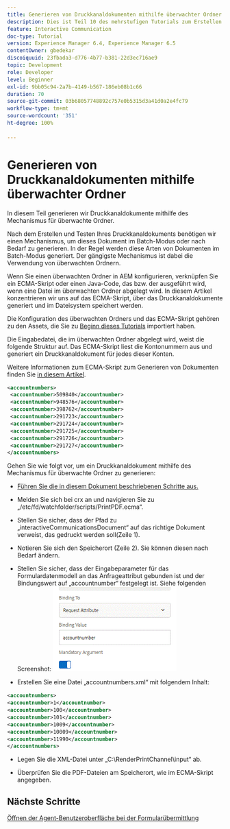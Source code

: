 ```yaml
---
title: Generieren von Druckkanaldokumenten mithilfe überwachter Ordner
description: Dies ist Teil 10 des mehrstufigen Tutorials zum Erstellen Ihres ersten Dokuments zur interaktiven Kommunikation für den Druckkanal. In diesem Teil generieren wir Druckkanaldokumente mithilfe des Mechanismus für überwachte Ordner.
feature: Interactive Communication
doc-type: Tutorial
version: Experience Manager 6.4, Experience Manager 6.5
contentOwner: gbedekar
discoiquuid: 23fbada3-d776-4b77-b381-22d3ec716ae9
topic: Development
role: Developer
level: Beginner
exl-id: 9bb05c94-2a7b-4149-b567-186eb08b1c66
duration: 70
source-git-commit: 03b68057748892c757e0b5315d3a41d0a2e4fc79
workflow-type: tm+mt
source-wordcount: '351'
ht-degree: 100%

---
```


# Generieren von Druckkanaldokumenten mithilfe überwachter Ordner

In diesem Teil generieren wir Druckkanaldokumente mithilfe des Mechanismus für überwachte Ordner.

Nach dem Erstellen und Testen Ihres Druckkanaldokuments benötigen wir einen Mechanismus, um dieses Dokument im Batch-Modus oder nach Bedarf zu generieren. In der Regel werden diese Arten von Dokumenten im Batch-Modus generiert. Der gängigste Mechanismus ist dabei die Verwendung von überwachten Ordnern.

Wenn Sie einen überwachten Ordner in AEM konfigurieren, verknüpfen Sie ein ECMA-Skript oder einen Java-Code, das bzw. der ausgeführt wird, wenn eine Datei im überwachten Ordner abgelegt wird. In diesem Artikel konzentrieren wir uns auf das ECMA-Skript, über das Druckkanaldokumente generiert und im Dateisystem speichert werden.

Die Konfiguration des überwachten Ordners und das ECMA-Skript gehören zu den Assets, die Sie zu [Beginn dieses Tutorials](introduction.md) importiert haben.

Die Eingabedatei, die im überwachten Ordner abgelegt wird, weist die folgende Struktur auf. Das ECMA-Skript liest die Kontonummern aus und generiert ein Druckkanaldokument für jedes dieser Konten.

Weitere Informationen zum ECMA-Skript zum Generieren von Dokumenten finden Sie [in diesem Artikel](/help/forms/interactive-communications/generating-interactive-communications-print-document-using-api-tutorial-use.md).

```xml
<accountnumbers>
 <accountnumber>509840</accountnumber>
 <accountnumber>948576</accountnumber>
 <accountnumber>398762</accountnumber>
 <accountnumber>291723</accountnumber>
 <accountnumber>291724</accountnumber>
 <accountnumber>291725</accountnumber>
 <accountnumber>291726</accountnumber>
 <accountnumber>291727</accountnumber>
</accountnumbers>
```

Gehen Sie wie folgt vor, um ein Druckkanaldokument mithilfe des Mechanismus für überwachte Ordner zu generieren:

* [Führen Sie die in diesem Dokument beschriebenen Schritte aus.](/help/forms/adaptive-forms/service-user-tutorial-develop.md)

* Melden Sie sich bei crx an und navigieren Sie zu „/etc/fd/watchfolder/scripts/PrintPDF.ecma“.

* Stellen Sie sicher, dass der Pfad zu „interactiveCommunicationsDocument“ auf das richtige Dokument verweist, das gedruckt werden soll(Zeile 1).
* Notieren Sie sich den Speicherort (Zeile 2). Sie können diesen nach Bedarf ändern.
* Stellen Sie sicher, dass der Eingabeparameter für das Formulardatenmodell an das Anfrageattribut gebunden ist und der Bindungswert auf „accountnumber“ festgelegt ist. Siehe folgenden Screenshot:
  ![Anfrage](assets/requestattributeprintchannel.gif)

* Erstellen Sie eine Datei „accountnumbers.xml“ mit folgendem Inhalt:

```xml
<accountnumbers>
<accountnumber>1</accountnumber>
<accountnumber>100</accountnumber>
<accountnumber>101</accountnumber>
<accountnumber>1009</accountnumber>
<accountnumber>10009</accountnumber>
<accountnumber>11990</accountnumber>
</accountnumbers>
```

* Legen Sie die XML-Datei unter „C:\RenderPrintChannel\input“ ab.

* Überprüfen Sie die PDF-Dateien am Speicherort, wie im ECMA-Skript angegeben.

## Nächste Schritte

[Öffnen der Agent-Benutzeroberfläche bei der Formularübermittlung](./opening-agent-ui-on-form-submission.md)